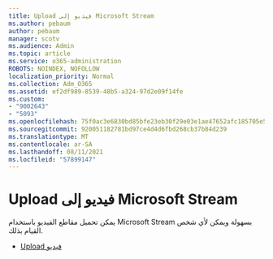 ```yaml
---
title: Upload فيديو إلى Microsoft Stream
ms.author: pebaum
author: pebaum
manager: scotv
ms.audience: Admin
ms.topic: article
ms.service: o365-administration
ROBOTS: NOINDEX, NOFOLLOW
localization_priority: Normal
ms.collection: Adm_O365
ms.assetid: ef2df989-8539-48b5-a324-97d2e09f14fe
ms.custom:
- "9002643"
- "5093"
ms.openlocfilehash: 75f0ac3e6830bd85bfe23eb30f29e03e1ae47652afc185705e50341151cad4ec
ms.sourcegitcommit: 920051182781bd97ce4d4d6fbd268cb37b84d239
ms.translationtype: MT
ms.contentlocale: ar-SA
ms.lasthandoff: 08/11/2021
ms.locfileid: "57899147"
---
```

# <a name="upload-a-video-to-microsoft-stream"></a>Upload فيديو إلى Microsoft Stream

يمكن تحميل مقاطع الفيديو باستخدام Microsoft Stream بسهولة ويمكن لأي شخص القيام بذلك.

- [Upload فيديو](https://docs.microsoft.com/stream/portal-upload-video)
